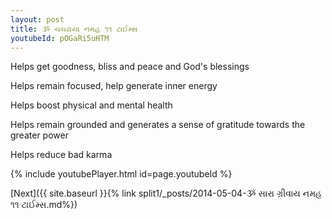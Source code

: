 ```yaml
---
layout: post
title: ૐ ચચઢાયા નમહ ૧૧ ટાઈમ્સ
youtubeId: pOGaRi5uHTM
---
```

 
 
Helps get goodness, bliss and peace and God's blessings
 
Helps remain focused, help generate inner energy 
 
Helps boost physical and mental health 
 
Helps remain grounded and generates a sense of gratitude towards the greater power 
 
Helps reduce bad karma
 
 
 
 


{% include youtubePlayer.html id=page.youtubeId %}
 
[Next]({{ site.baseurl }}{% link  split1/_posts/2014-05-04-ૐ સારા ગ્રીવાય નમહ ૧૧ ટાઈમ્સ.md%})
 
